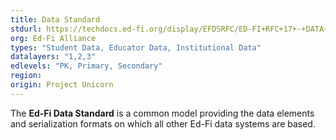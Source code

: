 ```yaml
---
title: Data Standard
stdurl: https://techdocs.ed-fi.org/display/EFDSRFC/ED-FI+RFC+17+-+DATA+STANDARD+v3.1a
org: Ed-Fi Alliance
types: "Student Data, Educator Data, Institutional Data"
datalayers: "1,2,3"
edlevels: "PK, Primary, Secondary"
region:
origin: Project Unicorn
---
```

The **Ed-Fi Data Standard** is a common model providing the data elements and serialization formats on which all other Ed-Fi data systems are based.
